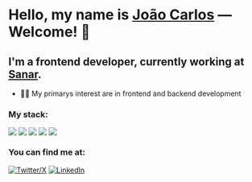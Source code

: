 # Hello, my name is <a href="https://joaocdfarias.github.io/">João Carlos</a> — Welcome! 👋

 <h2>I'm a frontend developer, currently working at <a href="https://www.sanar.com/">Sanar</a>.</h2>

<ul>
    <li>👨‍🎓 My primarys interest are in frontend and backend development </li>
</ul>

<h3>My stack:</h3>

<div style="display: flex; gap: 4px;">
    <img src="https://img.shields.io/badge/React-61DAFB.svg?style=for-the-badge&logo=React&logoColor=black">
    <img src="https://img.shields.io/badge/TypeScript-3178C6.svg?style=for-the-badge&logo=TypeScript&logoColor=white">
    <img src="https://img.shields.io/badge/Next.js-000000.svg?style=for-the-badge&logo=nextdotjs&logoColor=white">
    <img src="https://img.shields.io/badge/NestJS-E0234E.svg?style=for-the-badge&logo=NestJS&logoColor=white">
    <img src="https://img.shields.io/badge/Node.js-339933.svg?style=for-the-badge&logo=nodedotjs&logoColor=white">
</div>

<h3>You can find me at:</h3>

<div style="display: flex; gap: 4px;">
    <a href="https://www.twitter.com/joaocdfarias"><img alt="Twitter/X" src="https://img.shields.io/badge/Twitter-1D9BF0.svg?style=for-the-badge&logo=Twitter&logoColor=white" /></a>
    <a href="https://www.linkedin.com/in/joaocdfarias"><img alt="LinkedIn" src="https://img.shields.io/badge/LinkedIn-0A66C2.svg?style=for-the-badge&logo=LinkedIn&logoColor=white" /></a>
</div>
